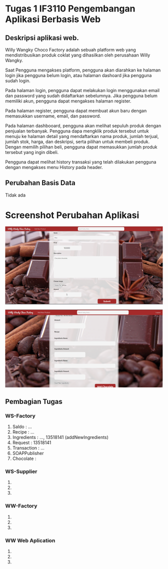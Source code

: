 # Tugas 1 IF3110 Pengembangan Aplikasi Berbasis Web

## Deskripsi aplikasi web.

Willy Wangky Choco Factory adalah sebuah platform web yang mendistribusikan produk coklat yang dihasilkan oleh perusahaan Willy Wangky.

Saat Pengguna mengakses platform, pengguna akan diarahkan ke halaman login jika pengguna belum login, atau halaman dashoard jika pengguna sudah login.

Pada halaman login, pengguna dapat melakukan login menggunakan email dan password yang sudah didaftarkan sebelumnya. Jika pengguna belum memiliki akun, pengguna dapat
mengakses halaman register.

Pada halaman register, pengguna dapat membuat akun baru dengan memasukkan username, email, dan password. 

Pada halaman dashbooard, pengguna akan melihat sepuluh produk dengan penjualan terbanyak. Pengguna dapa mengklik produk tersebut untuk menuju ke halaman detail
yang mendaftarkan nama produk, jumlah terjual, jumlah stok, harga, dan deskripsi, serta pilihan untuk membeli produk. Dengan memilih pilihan beli, pengguna dapat memasukkan
jumlah produk tersebut yang ingin dibeli.

Pengguna dapat melihat history transaksi yang telah dilakukan pengguna dengan mengakses menu History pada header.


## Perubahan Basis Data
Tidak ada

# Screenshot Perubahan Aplikasi

![Add New Chocolate Before](screenshots/add.png "Add New Chocolate Before") 

![Add New Chocolate After](screenshots/ingredients.png "Add New Chocolate After")



## Pembagian Tugas

### WS-Factory
1. Saldo : ...
2. Recipe : ...
3. Ingredients : ..., 13518141 (addNewIngredients)
4. Request : 13518141
5. Transaction : ...
6. SOAPPublisher
7. Chocolate :


### WS-Supplier
1.  
2.
3.

### WW-Factory
1.
2.
3.

### WW Web Aplication
1.
2.
3.










